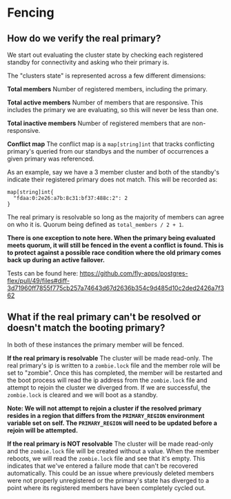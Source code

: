 # Fencing

## How do we verify the real primary?
We start out evaluating the cluster state by checking each registered standby for connectivity and asking who their primary is.

The "clusters state" is represented across a few different dimensions:

**Total members**
Number of registered members, including the primary.

**Total active members**
Number of members that are responsive.  This includes the primary we are evaluating, so this will never be less than one.

**Total inactive members**
Number of registered members that are non-responsive.

**Conflict map**
The conflict map is a `map[string]int` that tracks conflicting primary's queried from our standbys and the number of occurrences a given primary was referenced.

As an example, say we have a 3 member cluster and both of the standby's indicate their registered primary does not match.  This will be recorded as:
```
map[string]int{
  "fdaa:0:2e26:a7b:8c31:bf37:488c:2": 2
}
```

The real primary is resolvable so long as the majority of members can agree on who it is.  Quorum being defined as `total_members / 2 + 1`.

**There is one exception to note here. When the primary being evaluated meets quorum, it will still be fenced in the event a conflict is found.  This is to protect against a possible race condition where the old primary comes back up during an active failover.**

Tests can be found here: https://github.com/fly-apps/postgres-flex/pull/49/files#diff-3d71960ff7855f775cb257a74643d67d2636b354c9d485d10c2ded2426a7f362

## What if the real primary can't be resolved or doesn't match the booting primary?

In both of these instances the primary member will be fenced.

**If the real primary is resolvable**
The cluster will be made read-only.  The real primary's ip is written to a `zombie.lock` file and the member role will be set to "zombie".  Once this has completed, the member will be restarted and the boot process will read the ip address from the `zombie.lock` file and attempt to rejoin the cluster we diverged from. If we are successful, the `zombie.lock` is cleared and we will boot as a standby.

**Note: We will not attempt to rejoin a cluster if the resolved primary resides in a region that differs from the `PRIMARY_REGION` environment variable set on self.  The `PRIMARY_REGION` will need to be updated before a rejoin will be attempted.**

**If the real primary is NOT resolvable**
The cluster will be made read-only and the `zombie.lock` file will be created without a value.  When the member reboots, we will read the `zombie.lock` file and see that it's empty.  This indicates that we've entered a failure mode that can't be recovered automatically.  This could be an issue where previously deleted members were not properly unregistered or the primary's state has diverged to a point where its registered members have been completely cycled out.
